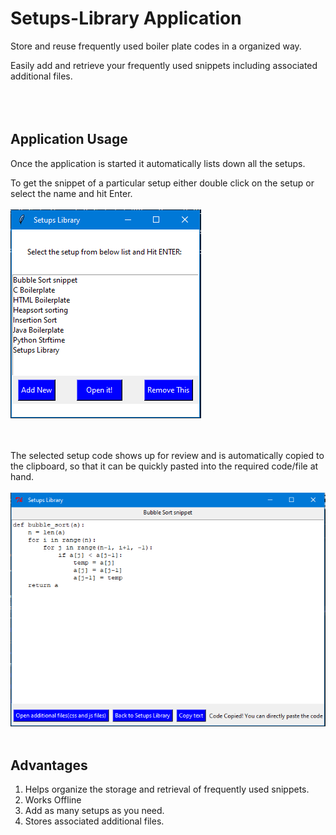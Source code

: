 # Setups-Library Application

Store and reuse frequently used boiler plate codes in a organized way.

Easily add and retrieve your frequently used snippets including associated additional files.  
<br/>  
<br/>  
## Application Usage  

Once the application is started it automatically lists down all the setups.  
  
To get the snippet of a particular setup either double click on the setup or select the name and hit Enter.
<br/>
<br/>
<img src="/images/Snap.PNG" alt="demo" />

<br/>
<br/>
The selected setup code shows up for review and is automatically copied to the clipboard, so that it can be quickly pasted into the required code/file at hand.  
<br/>  
<br/>  
<img src="/images/Snap1.PNG" alt="demo-op" />
<br/>  
<br/>  

## Advantages
1. Helps organize the storage and retrieval of frequently used snippets.
2. Works Offline
3. Add as many setups as you need.
4. Stores associated additional files.

